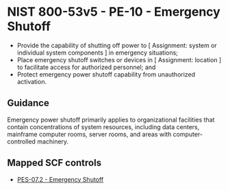 # NIST 800-53v5 - PE-10 - Emergency Shutoff
- Provide the capability of shutting off power to \[ Assignment: system or individual system components \] in emergency situations;
- Place emergency shutoff switches or devices in \[ Assignment: location \] to facilitate access for authorized personnel; and
- Protect emergency power shutoff capability from unauthorized activation.
## Guidance
Emergency power shutoff primarily applies to organizational facilities that contain concentrations of system resources, including data centers, mainframe computer rooms, server rooms, and areas with computer-controlled machinery.
## Mapped SCF controls
- [PES-07.2 - Emergency Shutoff](../scf/pes-072-emergencyshutoff.md)